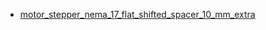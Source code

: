 * [motor_stepper_nema_17_flat_shifted_spacer_10_mm_extra](motor_stepper_nema_17_flat_shifted_spacer_10_mm_extra)
